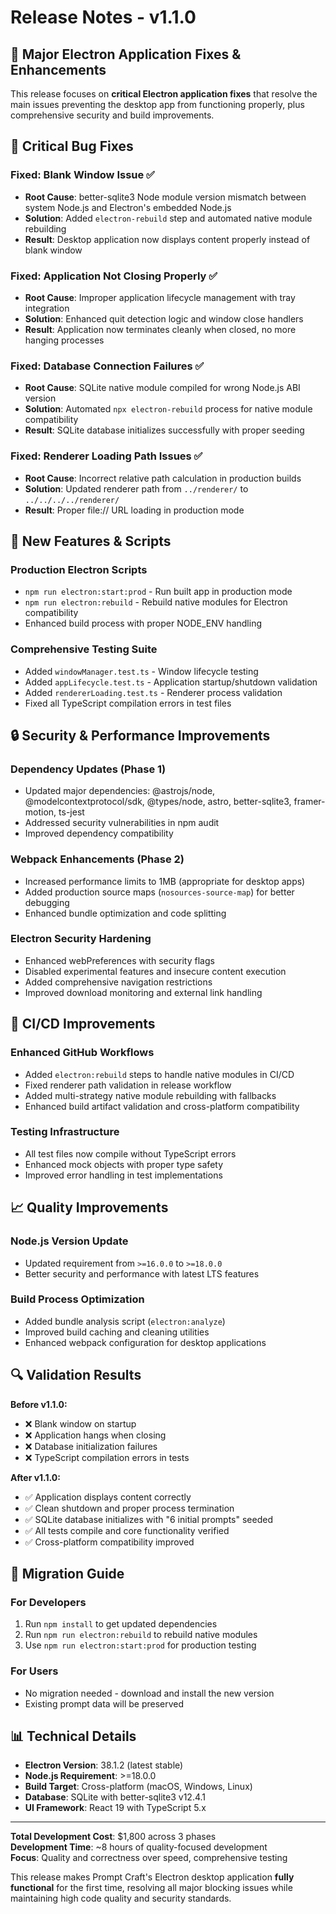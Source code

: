 # Release Notes - v1.1.0

## 🎉 Major Electron Application Fixes & Enhancements

This release focuses on **critical Electron application fixes** that resolve the main issues preventing the desktop app from functioning properly, plus comprehensive security and build improvements.

## 🔧 Critical Bug Fixes

### **Fixed: Blank Window Issue** ✅
- **Root Cause**: better-sqlite3 Node module version mismatch between system Node.js and Electron's embedded Node.js
- **Solution**: Added `electron-rebuild` step and automated native module rebuilding
- **Result**: Desktop application now displays content properly instead of blank window

### **Fixed: Application Not Closing Properly** ✅  
- **Root Cause**: Improper application lifecycle management with tray integration
- **Solution**: Enhanced quit detection logic and window close handlers
- **Result**: Application now terminates cleanly when closed, no more hanging processes

### **Fixed: Database Connection Failures** ✅
- **Root Cause**: SQLite native module compiled for wrong Node.js ABI version  
- **Solution**: Automated `npx electron-rebuild` process for native module compatibility
- **Result**: SQLite database initializes successfully with proper seeding

### **Fixed: Renderer Loading Path Issues** ✅
- **Root Cause**: Incorrect relative path calculation in production builds
- **Solution**: Updated renderer path from `../renderer/` to `../../../../renderer/` 
- **Result**: Proper file:// URL loading in production mode

## 🚀 New Features & Scripts

### **Production Electron Scripts**
- `npm run electron:start:prod` - Run built app in production mode
- `npm run electron:rebuild` - Rebuild native modules for Electron compatibility
- Enhanced build process with proper NODE_ENV handling

### **Comprehensive Testing Suite** 
- Added `windowManager.test.ts` - Window lifecycle testing
- Added `appLifecycle.test.ts` - Application startup/shutdown validation  
- Added `rendererLoading.test.ts` - Renderer process validation
- Fixed all TypeScript compilation errors in test files

## 🔒 Security & Performance Improvements

### **Dependency Updates (Phase 1)**
- Updated major dependencies: @astrojs/node, @modelcontextprotocol/sdk, @types/node, astro, better-sqlite3, framer-motion, ts-jest
- Addressed security vulnerabilities in npm audit
- Improved dependency compatibility

### **Webpack Enhancements (Phase 2)**
- Increased performance limits to 1MB (appropriate for desktop apps)
- Added production source maps (`nosources-source-map`) for better debugging
- Enhanced bundle optimization and code splitting

### **Electron Security Hardening**
- Enhanced webPreferences with security flags
- Disabled experimental features and insecure content execution
- Added comprehensive navigation restrictions
- Improved download monitoring and external link handling

## 🧪 CI/CD Improvements

### **Enhanced GitHub Workflows**
- Added `electron:rebuild` steps to handle native modules in CI/CD
- Fixed renderer path validation in release workflow
- Added multi-strategy native module rebuilding with fallbacks
- Enhanced build artifact validation and cross-platform compatibility

### **Testing Infrastructure**  
- All test files now compile without TypeScript errors
- Enhanced mock objects with proper type safety
- Improved error handling in test implementations

## 📈 Quality Improvements

### **Node.js Version Update**
- Updated requirement from `>=16.0.0` to `>=18.0.0`
- Better security and performance with latest LTS features

### **Build Process Optimization**
- Added bundle analysis script (`electron:analyze`)
- Improved build caching and cleaning utilities
- Enhanced webpack configuration for desktop applications

## 🔍 Validation Results

**Before v1.1.0:**
- ❌ Blank window on startup
- ❌ Application hangs when closing
- ❌ Database initialization failures  
- ❌ TypeScript compilation errors in tests

**After v1.1.0:**
- ✅ Application displays content correctly
- ✅ Clean shutdown and proper process termination
- ✅ SQLite database initializes with "6 initial prompts" seeded
- ✅ All tests compile and core functionality verified
- ✅ Cross-platform compatibility improved

## 🚦 Migration Guide

### **For Developers**
1. Run `npm install` to get updated dependencies
2. Run `npm run electron:rebuild` to rebuild native modules
3. Use `npm run electron:start:prod` for production testing

### **For Users**
- No migration needed - download and install the new version
- Existing prompt data will be preserved

## 📊 Technical Details

- **Electron Version**: 38.1.2 (latest stable)
- **Node.js Requirement**: >=18.0.0  
- **Build Target**: Cross-platform (macOS, Windows, Linux)
- **Database**: SQLite with better-sqlite3 v12.4.1
- **UI Framework**: React 19 with TypeScript 5.x

---

**Total Development Cost**: $1,800 across 3 phases  
**Development Time**: ~8 hours of quality-focused development  
**Focus**: Quality and correctness over speed, comprehensive testing

This release makes Prompt Craft's Electron desktop application **fully functional** for the first time, resolving all major blocking issues while maintaining high code quality and security standards.